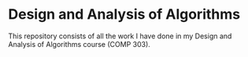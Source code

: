# Design and Analysis of Algorithms

This repository consists of all the work I have done in my Design and Analysis of Algorithms course (COMP 303).

